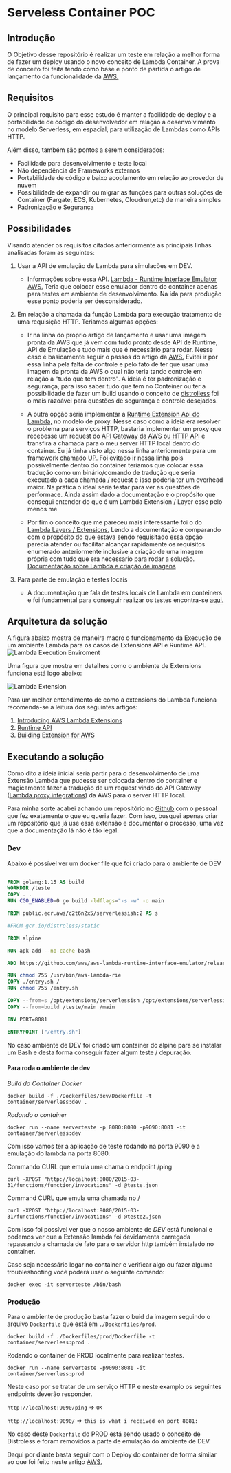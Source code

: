 # Serveless Container POC

## Introdução

O Objetivo desse repositório é realizar um teste em relação a melhor forma de
fazer um deploy usando o novo conceito de Lambda Container. A prova de conceito
foi feita tendo como base e ponto de partida o artigo de lançamento da funcionalidade da
[AWS.](https://aws.amazon.com/pt/blogs/aws/new-for-aws-lambda-container-image-support/)

## Requisitos

O principal requisito para esse estudo é manter a facilidade de deploy
e a portabilidade de código do desenvolvedor em relação a desenvolvimento no
modelo Serverless, em espacial, para utilização de Lambdas como APIs HTTP.

Além disso, também são pontos a serem considerados:

* Facilidade para desenvolvimento e teste local
* Não dependência de Frameworks externos
* Portabilidade de código e baixo acoplamento em relação ao provedor de nuvem
* Possibilidade de expandir ou migrar as funções para outras soluções de Container (Fargate, ECS, Kubernetes, Cloudrun,etc) de maneira
  simples
* Padronização e Segurança


## Possibilidades

Visando atender os requisitos citados anteriormente as principais
linhas analisadas foram as seguintes:

1. Usar a API de emulação de Lambda para simulações em DEV.
    - Informações sobre essa API. [Lambda - Runtime Interface Emulator
      AWS.](https://github.com/aws/aws-lambda-runtime-interface-emulator/)
      Teria que colocar esse emulador dentro do container apenas para testes
      em ambiente de desenvolvimento. Na ida para produção esse ponto poderia
      ser desconsiderado.

2. Em relação a chamada da função Lambda para execução tratamento de uma
   requisição HTTP. Teriamos algumas opções:

    * Ir na linha do próprio artigo de lançamento e usar uma imagem pronta da
      AWS que já vem com tudo pronto desde API de Runtime, API de Emulação
      e tudo mais que é necessário para rodar. Nesse caso é basicamente seguir
      o passos do artigo da [AWS.](https://aws.amazon.com/pt/blogs/aws/new-for-aws-lambda-container-image-support/)
      Evitei ir por essa linha pela falta de controle e pelo fato de ter que
      usar uma imagem da pronta da AWS o qual não teria tando controle em
      relação a "tudo que tem dentro". A ideia é ter padronização e segurança, para isso
      saber tudo que tem no Conteiner ou ter a possibilidade de fazer um build
      usando o conceito de
      [distrolless](https://github.com/GoogleContainerTools/distroless) foi
      o mais razoável para questões de segurança e controle desejados.


    * A outra opção seria implementar a [Runtime Extension Api do Lambda,](https://docs.aws.amazon.com/lambda/latest/dg/runtimes-extensions-api.html)
      no modelo de proxy. Nesse caso como a ideia era resolver o problema para
      serviços HTTP, bastaria implementar um proxy que recebesse um request do
      [API Gateway da AWS ou HTTP API](https://docs.aws.amazon.com/apigateway/latest/developerguide/http-api-vs-rest.html) 
      e transfira a chamada para o meu server HTTP local
      dentro do container. Eu já tinha visto algo nessa linha anteriormente
      para um framework chamado [UP](https://github.com/apex/up). Foi evitado
      ir nessa linha pois possivelmente dentro do container teriamos que
      colocar essa tradução como um binário/comando de tradução que seria executado
      a cada chamada / request e isso poderia ter um overhead maior. Na prática
      o ideal seria testar para ver as questões de performace. Ainda assim dado
      a documentação e o propósito que consegui entender do que é um Lambda
      Extension / Layer esse pelo menos me

    * Por fim o conceito que me pareceu mais interessante foi o do [Lambda
      Layers / Extensions.](https://aws.amazon.com/blogs/compute/working-with-lambda-layers-and-extensions-in-container-images/) 
      Lendo a documentação e comparando com o propósito do que estava sendo
      requisitado essa opção parecia atender ou facilitar alcançar rapidamente 
      os requisitos enumerado anteriormente inclusive a criação de uma imagem 
      própria com tudo que era necessario para rodar a solução. 
      [Documentação sobre Lambda e criação de imagens](https://docs.aws.amazon.com/lambda/latest/dg/images-create.html#images-parms)


3. Para parte de emulação e testes locais
    * A documentação que fala de testes locais de Lambda em conteiners e foi
      fundamental para conseguir realizar os testes encontra-se [aqui.](https://docs.aws.amazon.com/lambda/latest/dg/images-test.html)

## Arquitetura da solução

A figura abaixo mostra de maneira macro o funcionamento da Execução de um
ambiente Lambda para os casos de Extensions API e Runtime API. 
![Lambda Execution
Enviroment](https://d2908q01vomqb2.cloudfront.net/1b6453892473a467d07372d45eb05abc2031647a/2020/10/07/1-AWS-Lambda-execution-environment-with-the-Extensions-API.png)

Uma figura que mostra em detalhes como o ambiente de Extensions funciona está
logo abaixo:

![Lambda
Extension](https://docs.aws.amazon.com/lambda/latest/dg/images/Overview-Full-Sequence.png)

Para um melhor entendimento de como a extensions do Lambda funciona
recomenda-se a leitura dos seguintes artigos:

1. [Introducing AWS Lambda Extensions](https://aws.amazon.com/blogs/compute/introducing-aws-lambda-extensions-in-preview/)
2. [Runtime API](https://docs.aws.amazon.com/lambda/latest/dg/runtimes-extensions-api.html)
3. [Building Extension for AWS](https://aws.amazon.com/blogs/compute/building-extensions-for-aws-lambda-in-preview/)

## Executando a solução

Como dito a ideia inicial seria partir para o desenvolvimento de uma Extensão Lambda que
pudesse ser colocada dentro do container e magicamente fazer a tradução de um
request vindo do API Gateway ([Lambda proxy integrations](https://docs.aws.amazon.com/apigateway/latest/developerguide/set-up-lambda-proxy-integrations.html#api-gateway-create-api-as-simple-proxy)) da AWS para o server HTTP local. 

Para minha sorte acabei achando um repositório no [Github](https://github.com/glassechidna/serverlessish) com o pessoal que fez exatamente o que eu queria fazer. Com isso, busquei apenas criar um repositório que já use essa extensão e documentar o processo, uma vez que a documentação lá não é tão legal.

### Dev

Abaixo  é possível ver um docker file que foi criado para o ambiente de DEV

```dockerfile

FROM golang:1.15 AS build
WORKDIR /teste
COPY . .
RUN CGO_ENABLED=0 go build -ldflags="-s -w" -o main

FROM public.ecr.aws/c2t6n2x5/serverlessish:2 AS s

#FROM gcr.io/distroless/static

FROM alpine

RUN apk add --no-cache bash

ADD https://github.com/aws/aws-lambda-runtime-interface-emulator/releases/latest/download/aws-lambda-rie /usr/bin/aws-lambda-rie

RUN chmod 755 /usr/bin/aws-lambda-rie
COPY ./entry.sh /
RUN chmod 755 /entry.sh

COPY --from=s /opt/extensions/serverlessish /opt/extensions/serverlessish
COPY --from=build /teste/main /main

ENV PORT=8081 

ENTRYPOINT ["/entry.sh"]

```

No caso ambiente de DEV foi criado um container do alpine para se instalar um
Bash e desta forma conseguir fazer algum teste / depuração.

#### Para roda o ambiente de dev

*Build do Container Docker*

```
docker build -f ./Dockerfiles/dev/Dockerfile -t container/serverless:dev .
```

*Rodando o container*

```
docker run --name serverteste -p 8080:8080 -p9090:8081 -it container/serverless:dev
```

Com isso vamos ter a aplicação de teste rodando na porta 9090 e a emulação do
lambda na porta 8080.

Commando CURL que emula uma chama o endpoint /ping

```
curl -XPOST "http://localhost:8080/2015-03-31/functions/function/invocations" -d @teste.json
```
Command CURL que emula uma chamada no /

```
curl -XPOST "http://localhost:8080/2015-03-31/functions/function/invocations" -d @teste2.json
```

Com isso foi possível ver que o nosso ambiente de *DEV* está funcional
e podemos ver que a Extensão lambda foi devidamenta carregada repassando
a chamada de fato para o servidor http também instalado no container.

Caso seja necessário logar no container e verificar algo ou fazer alguma
troubleshooting você poderá usar o seguinte comando:

```
docker exec -it serverteste /bin/bash
```


### Produção

Para o ambiente de produção basta fazer o buid da imagem seguindo o arquivo `Dockerfile` que está em `./Dockerfiles/prod`.

```
docker build -f ./Dockerfiles/prod/Dockerfile -t container/serverless:prod .
```

Rodando o container de PROD localmente para realizar testes.

```
docker run --name serverteste -p9090:8081 -it container/serverless:prod
```
Neste caso por se tratar de um serviço HTTP e neste examplo os seguintes
endpoints deverão responder.

`http://localhost:9090/ping` => `OK`

`http://localhost:9090/` => `this is what i received on port 8081:`

No caso deste `Dockerfile` do PROD está sendo usado o conceito de Distroless e foram
removidos a parte de emulação do ambiente de DEV. 

Daqui por diante basta seguir com o Deploy do container de forma similar ao que
foi feito neste artigo
[AWS.](https://aws.amazon.com/pt/blogs/aws/new-for-aws-lambda-container-image-support/) 

